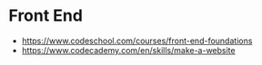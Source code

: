 # Front End
- https://www.codeschool.com/courses/front-end-foundations
- https://www.codecademy.com/en/skills/make-a-website
